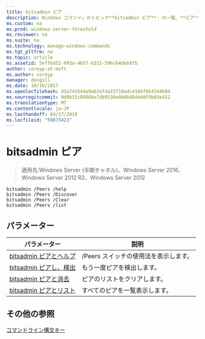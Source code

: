 ```yaml
---
title: bitsadmin ピア
description: Windows コマンド」のトピック**bitsadmin ピア**- の一覧、**ピア**スイッチ。
ms.custom: na
ms.prod: windows-server-threshold
ms.reviewer: na
ms.suite: na
ms.technology: manage-windows-commands
ms.tgt_pltfrm: na
ms.topic: article
ms.assetid: 5effbd52-993a-4657-b331-596c64deb8fb
author: coreyp-at-msft
ms.author: coreyp
manager: dongill
ms.date: 10/16/2017
ms.openlocfilehash: d3a741b44a9a62efda15f10adc4184f6b4344b8d
ms.sourcegitcommit: 0d0b32c8986ba7db9536e0b8648d4ddf9b03e452
ms.translationtype: MT
ms.contentlocale: ja-JP
ms.lasthandoff: 04/17/2019
ms.locfileid: "59873423"
---
```

# <a name="bitsadmin-peers"></a>bitsadmin ピア

>適用先:Windows Server (半期チャネル)、Windows Server 2016、Windows Server 2012 R2、Windows Server 2012

```
bitsadmin /Peers /help
bitsadmin /Peers /Discover
bitsadmin /Peers /Clear
bitsadmin /Peers /list
```
## <a name="parameters"></a>パラメーター
|パラメーター|説明|
|-------|--------|
|[bitsadmin ピアとヘルプ](bitsadmin-peers-and-help.md)|/Peers スイッチの使用法を表示します。|
|[bitsadmin ピアし、検出](bitsadmin-peers-and-discover.md)|もう一度ピアを検出します。|
|[bitsadmin ピアと消去](bitsadmin-peers-and-clear.md)|ピアのリストをクリアします。|
|[bitsadmin ピアとリスト](bitsadmin-peers-and-list.md)|すべてのピアを一覧表示します。|
## <a name="additional-references"></a>その他の参照
[コマンドライン構文キー](command-line-syntax-key.md)
